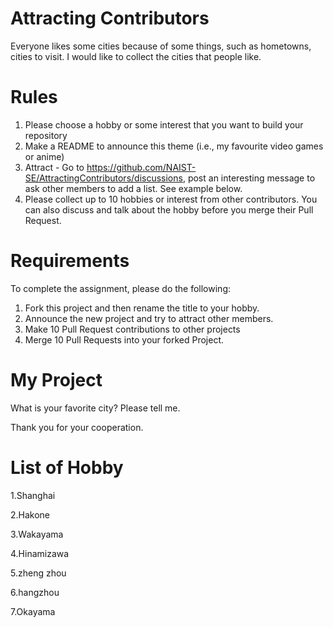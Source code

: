 # Attracting Contributors
Everyone likes some cities because of some things, such as hometowns, cities to visit. I would like to collect the cities that people like.


# Rules

1. Please choose a hobby or some interest that you want to build your repository
2. Make a README to announce this theme (i.e., my favourite video games or anime)
3. Attract - Go to https://github.com/NAIST-SE/AttractingContributors/discussions, post an interesting message to ask other members to add a list. See example below.
4. Please collect up to 10 hobbies or interest from other contributors. You can also discuss and talk about the hobby before you merge their Pull Request.

# Requirements
To complete the assignment, please do the following:
1. Fork this project and then rename the title to your hobby. 
2. Announce the new project and try to attract other members.
3. Make 10 Pull Request contributions to other projects
4. Merge 10 Pull Requests into your forked Project.

# My Project 
What is your favorite city?  Please tell me.

Thank you for your cooperation.

# List of Hobby

1.Shanghai

2.Hakone 

3.Wakayama

4.Hinamizawa

5.zheng zhou

6.hangzhou

7.Okayama

